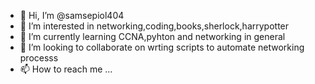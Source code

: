 - 👋 Hi, I’m @samsepiol404
- 👀 I’m interested in networking,coding,books,sherlock,harrypotter
- 🌱 I’m currently learning CCNA,pyhton and networking in general
- 💞️ I’m looking to collaborate on wrting scripts to automate networking processs
- 📫 How to reach me ...

<!---
samsepiol404/samsepiol404 is a ✨ special ✨ repository because its `README.md` (this file) appears on your GitHub profile.
You can click the Preview link to take a look at your changes.
--->
